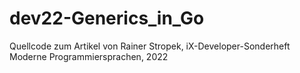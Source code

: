 # dev22-Generics_in_Go
Quellcode zum Artikel von Rainer Stropek, iX-Developer-Sonderheft Moderne Programmiersprachen, 2022
